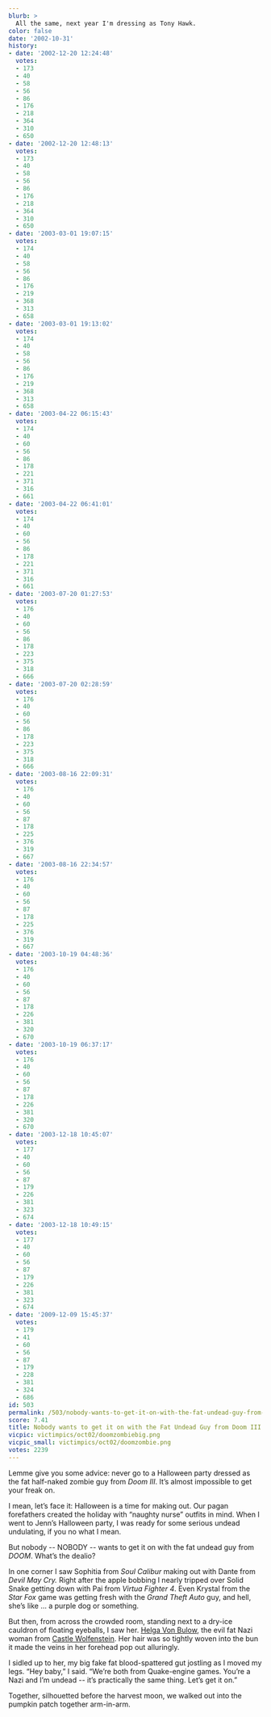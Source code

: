 ```yaml
---
blurb: >
  All the same, next year I'm dressing as Tony Hawk.
color: false
date: '2002-10-31'
history:
- date: '2002-12-20 12:24:48'
  votes:
  - 173
  - 40
  - 58
  - 56
  - 86
  - 176
  - 218
  - 364
  - 310
  - 650
- date: '2002-12-20 12:48:13'
  votes:
  - 173
  - 40
  - 58
  - 56
  - 86
  - 176
  - 218
  - 364
  - 310
  - 650
- date: '2003-03-01 19:07:15'
  votes:
  - 174
  - 40
  - 58
  - 56
  - 86
  - 176
  - 219
  - 368
  - 313
  - 658
- date: '2003-03-01 19:13:02'
  votes:
  - 174
  - 40
  - 58
  - 56
  - 86
  - 176
  - 219
  - 368
  - 313
  - 658
- date: '2003-04-22 06:15:43'
  votes:
  - 174
  - 40
  - 60
  - 56
  - 86
  - 178
  - 221
  - 371
  - 316
  - 661
- date: '2003-04-22 06:41:01'
  votes:
  - 174
  - 40
  - 60
  - 56
  - 86
  - 178
  - 221
  - 371
  - 316
  - 661
- date: '2003-07-20 01:27:53'
  votes:
  - 176
  - 40
  - 60
  - 56
  - 86
  - 178
  - 223
  - 375
  - 318
  - 666
- date: '2003-07-20 02:28:59'
  votes:
  - 176
  - 40
  - 60
  - 56
  - 86
  - 178
  - 223
  - 375
  - 318
  - 666
- date: '2003-08-16 22:09:31'
  votes:
  - 176
  - 40
  - 60
  - 56
  - 87
  - 178
  - 225
  - 376
  - 319
  - 667
- date: '2003-08-16 22:34:57'
  votes:
  - 176
  - 40
  - 60
  - 56
  - 87
  - 178
  - 225
  - 376
  - 319
  - 667
- date: '2003-10-19 04:48:36'
  votes:
  - 176
  - 40
  - 60
  - 56
  - 87
  - 178
  - 226
  - 381
  - 320
  - 670
- date: '2003-10-19 06:37:17'
  votes:
  - 176
  - 40
  - 60
  - 56
  - 87
  - 178
  - 226
  - 381
  - 320
  - 670
- date: '2003-12-18 10:45:07'
  votes:
  - 177
  - 40
  - 60
  - 56
  - 87
  - 179
  - 226
  - 381
  - 323
  - 674
- date: '2003-12-18 10:49:15'
  votes:
  - 177
  - 40
  - 60
  - 56
  - 87
  - 179
  - 226
  - 381
  - 323
  - 674
- date: '2009-12-09 15:45:37'
  votes:
  - 179
  - 41
  - 60
  - 56
  - 87
  - 179
  - 228
  - 381
  - 324
  - 686
id: 503
permalink: /503/nobody-wants-to-get-it-on-with-the-fat-undead-guy-from-doom-iii/
score: 7.41
title: Nobody wants to get it on with the Fat Undead Guy from Doom III.
vicpic: victimpics/oct02/doomzombiebig.png
vicpic_small: victimpics/oct02/doomzombie.png
votes: 2239
---
```


Lemme give you some advice: never go to a Halloween party dressed as the
fat half-naked zombie guy from *Doom III*. It’s almost impossible to get
your freak on.

I mean, let’s face it: Halloween is a time for making out. Our pagan
forefathers created the holiday with “naughty nurse” outfits in mind.
When I went to Jenn’s Halloween party, I was ready for some serious
undead undulating, if you no what I mean.

But nobody -- NOBODY -- wants to get it on with the fat undead guy from
*DOOM*. What’s the dealio?

In one corner I saw Sophitia from *Soul Calibur* making out with Dante
from *Devil May Cry.* Right after the apple bobbing I nearly tripped
over Solid Snake getting down with Pai from *Virtua Fighter 4*. Even
Krystal from the *Star Fox* game was getting fresh with the *Grand Theft
Auto* guy, and hell, she’s like ... a purple dog or something.

But then, from across the crowded room, standing next to a dry-ice
cauldron of floating eyeballs, I saw her. [Helga Von
Bulow](http://web.archive.org/web/20021031000000/http://www.planetwolfenstein.com/features/dearhelga/),
the evil fat Nazi woman from [Castle
Wolfenstein](http://web.archive.org/web/20021031000000/http://www.planetwolfenstein.com/).
Her hair was so tightly woven into the bun it made the veins in her
forehead pop out alluringly.

I sidled up to her, my big fake fat blood-spattered gut jostling as I
moved my legs. “Hey baby,” I said. “We’re both from Quake-engine games.
You’re a Nazi and I’m undead -- it’s practically the same thing. Let’s
get it on.”

Together, silhouetted before the harvest moon, we walked out into the
pumpkin patch together arm-in-arm.